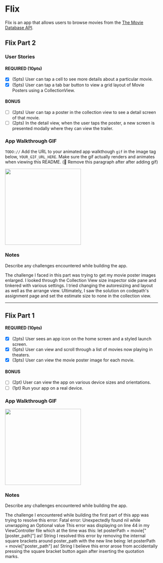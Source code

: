 # Flix

Flix is an app that allows users to browse movies from the [The Movie Database API](http://docs.themoviedb.apiary.io/#).

## Flix Part 2

### User Stories

#### REQUIRED (10pts)
- [x] (5pts) User can tap a cell to see more details about a particular movie.
- [x] (5pts) User can tap a tab bar button to view a grid layout of Movie Posters using a CollectionView.

#### BONUS
- [ ] (2pts) User can tap a poster in the collection view to see a detail screen of that movie.
- [ ] (2pts) In the detail view, when the user taps the poster, a new screen is presented modally where they can view the trailer.

### App Walkthrough GIF
`TODO://` Add the URL to your animated app walkthough `gif` in the image tag below, `YOUR_GIF_URL_HERE`. Make sure the gif actually renders and animates when viewing this README. (🚫 Remove this paragraph after after adding gif)

<img src="http://g.recordit.co/Bv8su0tx1l.gif" width=250><br>

### Notes
Describe any challenges encountered while building the app.

The challenge I faced in this part was trying to get my movie poster images enlarged. I looked through the Collection View size inspector side pane and tinkered with various settings. I tried changing the autoresizing and layout as well as the arrange view. Ultimately, I saw the solution on codepath's assignment page and set the estimate size to none in the collection view.

---

## Flix Part 1

#### REQUIRED (10pts)
- [x] (2pts) User sees an app icon on the home screen and a styled launch screen.
- [x] (5pts) User can view and scroll through a list of movies now playing in theaters.
- [x] (3pts) User can view the movie poster image for each movie.

#### BONUS
- [ ] (2pt) User can view the app on various device sizes and orientations.
- [ ] (1pt) Run your app on a real device.

### App Walkthrough GIF

<img src="http://g.recordit.co/8raG8Yv3Fl.gif" width=250><br>

### Notes
Describe any challenges encountered while building the app.

The challenge I encountered while building the first part of this app was trying to 
resolve this error:
    Fatal error: Unexpectedly found nil while unwrapping an Optional value
This error was displaying on line 44 in my ViewController file which at the time was this:
    let posterPath = movie["[poster_path]"] as! String
I resolved this error by removing the internal square brackets around poster_path 
with the new line being:
    let posterPath = movie["poster_path"] as! String
I believe this error arose from accidentally pressing the square bracket button again after inserting the quotation marks.

